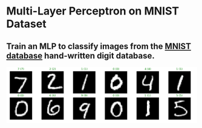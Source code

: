 # Multi-Layer Perceptron on MNIST Dataset

## Train an MLP to classify images from the [MNIST database](http://yann.lecun.com/exdb/mnist/) hand-written digit database.

<img src='MNIST.png'>